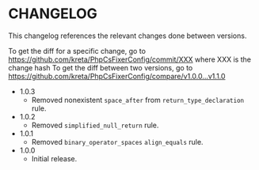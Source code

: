 # CHANGELOG

This changelog references the relevant changes done between versions.

To get the diff for a specific change, go to https://github.com/kreta/PhpCsFixerConfig/commit/XXX where XXX is the change hash 
To get the diff between two versions, go to https://github.com/kreta/PhpCsFixerConfig/compare/v1.0.0...v1.1.0

* 1.0.3
    * Removed nonexistent `space_after` from `return_type_declaration` rule.
* 1.0.2
    * Removed `simplified_null_return` rule.
* 1.0.1
    * Removed `binary_operator_spaces` `align_equals` rule.
* 1.0.0
    * Initial release.
